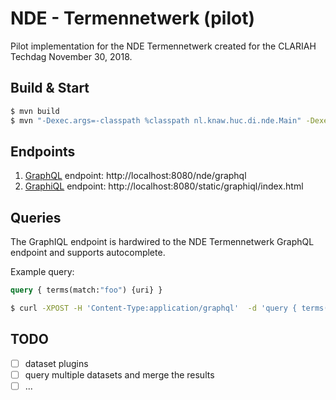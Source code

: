# NDE - Termennetwerk (pilot)

Pilot implementation for the NDE Termennetwerk created for the CLARIAH Techdag November 30, 2018.

## Build & Start

```sh
$ mvn build
$ mvn "-Dexec.args=-classpath %classpath nl.knaw.huc.di.nde.Main" -Dexec.executable=java org.codehaus.mojo:exec-maven-plugin:1.5.0:exec
```

## Endpoints

1. [GraphQL](https://graphql.org/) endpoint: http://localhost:8080/nde/graphql
2. [GraphiQL](https://github.com/graphql/graphiql) endpoint: http://localhost:8080/static/graphiql/index.html

## Queries

The GraphIQL endpoint is hardwired to the NDE Termennetwerk GraphQL endpoint and supports autocomplete.

Example query:

```graphql
query { terms(match:"foo") {uri} }
```

```sh
$ curl -XPOST -H 'Content-Type:application/graphql'  -d 'query { terms(match:"foo") {uri} }' http://localhost:8080/nde/graphql
```

## TODO

* [ ] dataset plugins
* [ ] query multiple datasets and merge the results
* [ ] ...
